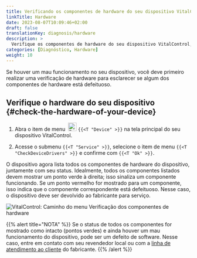 ```yaml
---
title: Verificando os componentes de hardware do seu dispositivo VitalControl
linkTitle: Hardware
date: 2023-08-07T10:09:46+02:00
draft: false
translationKey: diagnosis/hardware
description: >
  Verifique os componentes de hardware do seu dispositivo VitalControl, especialmente se você suspeitar de um defeito de hardware.
categories: [Diagnóstico, Hardware]
weight: 10
---
```

Se houver um mau funcionamento no seu dispositivo, você deve primeiro realizar uma verificação de hardware para esclarecer se algum dos componentes de hardware está defeituoso.

## Verifique o hardware do seu dispositivo {#check-the-hardware-of-your-device}

1. Abra o item de menu &nbsp;<img src="/icons/device.svg" width="23" align="bottom" alt="Device" /> `{{<T "Device" >}}` na tela principal do seu dispositivo VitalControl.

1. Acesse o submenu `{{<T "Service" >}}`, selecione o item de menu `{{<T "CheckDeviceDrivers" >}}` e confirme com `{{<T "Ok" >}}`.

O dispositivo agora lista todos os componentes de hardware do dispositivo, juntamente com seu status. Idealmente, todos os componentes listados devem mostrar um ponto verde à direita; isso sinaliza um componente funcionando. Se um ponto vermelho for mostrado para um componente, isso indica que o componente correspondente está defeituoso. Nesse caso, o dispositivo deve ser devolvido ao fabricante para serviço.

   ![VitalControl: Caminho do menu Verificação dos componentes de hardware](../images/device-check.png "Verificação de hardware")

{{% alert title="NOTA" %}}
Se o status de todos os componentes for mostrado como intacto (pontos verdes) e ainda houver um mau funcionamento do dispositivo, pode ser um defeito de software. Nesse caso, entre em contato com seu revendedor local ou com a [linha de atendimento ao cliente](https://www.urbanonline.de/en/contact) do fabricante.
{{% /alert %}}
